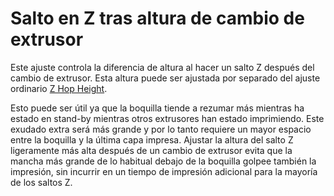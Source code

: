 Salto en Z tras altura de cambio de extrusor
====
Este ajuste controla la diferencia de altura al hacer un salto Z después del cambio de extrusor. Esta altura puede ser ajustada por separado del ajuste ordinario [Z Hop Height](retraction_hop.md).

Esto puede ser útil ya que la boquilla tiende a rezumar más mientras ha estado en stand-by mientras otros extrusores han estado imprimiendo. Este exudado extra será más grande y por lo tanto requiere un mayor espacio entre la boquilla y la última capa impresa. Ajustar la altura del salto Z ligeramente más alta después de un cambio de extrusor evita que la mancha más grande de lo habitual debajo de la boquilla golpee también la impresión, sin incurrir en un tiempo de impresión adicional para la mayoría de los saltos Z.